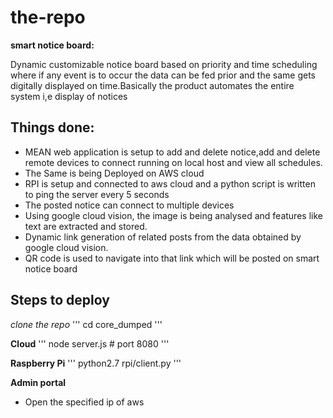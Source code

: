 # the-repo
**smart notice board:**

Dynamic customizable notice board based on priority and time scheduling where if any event is to occur the data can be fed prior and the same gets digitally displayed on time.Basically the product automates the entire system i,e display of notices

## Things done:
* MEAN web application is setup to add and delete notice,add and delete remote devices to connect running on local host and view all schedules.
* The Same is being Deployed on AWS cloud
* RPI is  setup and connected to aws cloud and a python script is written to ping the server every 5 seconds
* The posted notice can connect to multiple devices
* Using google cloud vision, the image is being analysed and features like text are extracted and stored.
* Dynamic link generation of related posts from the data obtained by google cloud vision.
* QR code is used to navigate into that link which will be posted on smart notice board

## Steps to deploy
*clone the repo*
'''
cd core_dumped
'''

**Cloud**
'''
node server.js                                                # port 8080
'''

**Raspberry Pi**
'''
python2.7 rpi/client.py
'''

**Admin portal**
* Open the specified ip of aws
